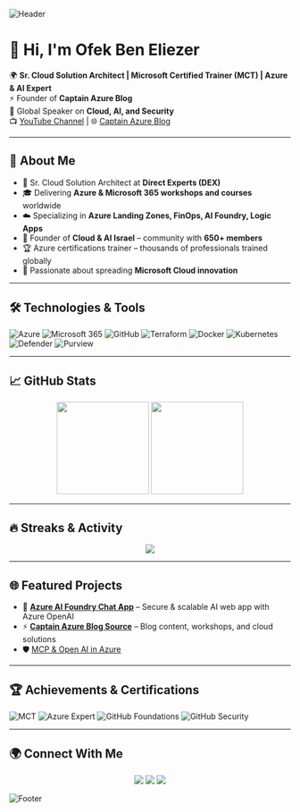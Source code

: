 <!-- Banner -->
![Header](https://capsule-render.vercel.app/api?type=waving&color=0:0078D4,100:001E3C&height=250&section=header&text=Ofek%20Ben%20Eliezer%20⚓%20Captain%20Azure&fontSize=45&fontColor=ffffff&animation=fadeIn&fontAlignY=38)

# 👋 Hi, I'm Ofek Ben Eliezer

🌍 **Sr. Cloud Solution Architect | Microsoft Certified Trainer (MCT) | Azure & AI Expert**  
⚡ Founder of **Captain Azure Blog**  
🎤 Global Speaker on **Cloud, AI, and Security**  
📺 [YouTube Channel](https://www.youtube.com/@ofekbeneliezer) | 🌐 [Captain Azure Blog](https://azcaptain.azurewebsites.net)

---

## 🚀 About Me
- 💼 Sr. Cloud Solution Architect at **Direct Experts (DEX)**
- 🎓 Delivering **Azure & Microsoft 365 workshops and courses** worldwide
- ☁️ Specializing in **Azure Landing Zones, FinOps, AI Foundry, Logic Apps**
- 🤝 Founder of **Cloud & AI Israel** – community with **650+ members**
- 🏆 Azure certifications trainer – thousands of professionals trained globally
- 🌟 Passionate about spreading **Microsoft Cloud innovation**  

---

## 🛠️ Technologies & Tools
![Azure](https://img.shields.io/badge/Microsoft%20Azure-0078D4?style=for-the-badge&logo=microsoftazure&logoColor=white)
![Microsoft 365](https://img.shields.io/badge/Microsoft%20365-D83B01?style=for-the-badge&logo=microsoftoffice&logoColor=white)
![GitHub](https://img.shields.io/badge/GitHub-181717?style=for-the-badge&logo=github&logoColor=white)
![Terraform](https://img.shields.io/badge/Terraform-844FBA?style=for-the-badge&logo=terraform&logoColor=white)
![Docker](https://img.shields.io/badge/Docker-2496ED?style=for-the-badge&logo=docker&logoColor=white)
![Kubernetes](https://img.shields.io/badge/Kubernetes-326CE5?style=for-the-badge&logo=kubernetes&logoColor=white)
![Defender](https://img.shields.io/badge/Microsoft%20Defender-0067B8?style=for-the-badge&logo=microsoft&logoColor=white)
![Purview](https://img.shields.io/badge/Microsoft%20Purview-008AD7?style=for-the-badge&logo=microsoft&logoColor=white)

---

## 📈 GitHub Stats
<p align="center">
  <img src="https://github-readme-stats.vercel.app/api?username=OfekBenEliezer&show_icons=true&theme=azure&hide_border=true" height="165"/>
  <img src="https://github-readme-stats.vercel.app/api/top-langs/?username=OfekBenEliezer&layout=compact&theme=azure&hide_border=true" height="165"/>
</p>

---

## 🔥 Streaks & Activity
<p align="center">
  <img src="https://github-readme-streak-stats.herokuapp.com/?user=OfekBenEliezer&theme=azure&hide_border=true"/>
</p>

---

## 🌐 Featured Projects
- 🚀 [**Azure AI Foundry Chat App**](https://github.com/OfekBenEliezer/azure-ai-foundry-chat-app) – Secure & scalable AI web app with Azure OpenAI  
- ⚡ [**Captain Azure Blog Source**](https://github.com/OfekBenEliezer) – Blog content, workshops, and cloud solutions  
- 🛡️ [MCP & Open AI in Azure](https://github.com/OfekBenEliezer/mcp-on-azure)

---

## 🏆 Achievements & Certifications
![MCT](https://img.shields.io/badge/Microsoft%20Certified%20Trainer-MCT-0078D4?style=for-the-badge&logo=microsoft&logoColor=white)
![Azure Expert](https://img.shields.io/badge/Azure%20Expert-Cloud%20Architect-0078D4?style=for-the-badge&logo=azuredevops&logoColor=white)
![GitHub Foundations](https://img.shields.io/badge/GitHub%20Certified-Foundations-181717?style=for-the-badge&logo=github&logoColor=white)
![GitHub Security](https://img.shields.io/badge/GitHub%20Advanced%20Security-Certified-181717?style=for-the-badge&logo=github&logoColor=white)

---

## 🌍 Connect With Me
<p align="center">
  <a href="https://www.linkedin.com/in/ofekbeneliezer/"><img src="https://img.shields.io/badge/LinkedIn-0077B5.svg?&style=for-the-badge&logo=linkedin&logoColor=white"/></a>
  <a href="https://azcaptain.azurewebsites.net"><img src="https://img.shields.io/badge/Blog-Captain%20Azure-0078D4?style=for-the-badge&logo=azuredevops&logoColor=white"/></a>
  <a href="https://www.youtube.com/@ofekbeneliezer"><img src="https://img.shields.io/badge/YouTube-FF0000.svg?&style=for-the-badge&logo=youtube&logoColor=white"/></a>
</p>

<!-- Footer -->
![Footer](https://capsule-render.vercel.app/api?type=waving&color=0:001E3C,100:0078D4&height=150&section=footer)
